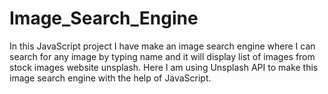 # Image_Search_Engine
In this JavaScript project I have make an image search engine where I can search for any image by typing name and it will display list of images from stock images website unsplash.
Here I am using Unsplash API to make this image search engine with the help of JavaScript.
